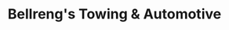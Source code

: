 ---
title: "Bellreng's Towing & Automotive"
url: /buffalo/bellrengs-towing-and-automotive/
shop: car repair
---